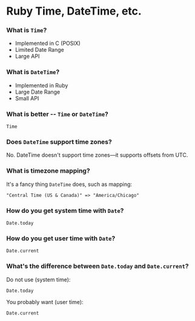 # Ruby Time, DateTime, etc.

### What is `Time`?

- Implemented in C (POSIX)
- Limited Date Range
- Large API

### What is `DateTime`?

- Implemented in Ruby
- Large Date Range
- Small API

### What is better -- `Time` or `DateTime`?

`Time`

### Does `DateTime` support time zones?

No. DateTime doesn't support time zones—it supports offsets from UTC.

### What is timezone mapping?

It's a fancy thing `DateTime` does, such as mapping:

	"Central Time (US & Canada)" => "America/Chicago"
	
### How do you get system time with `Date`?
	
	Date.today

### How do you get user time with `Date`?

	Date.current

### What's the difference between `Date.today` and `Date.current`?

Do not use (system time):

	Date.today
	
You probably want (user time):

	Date.current


